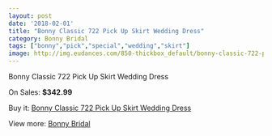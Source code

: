 ```yaml
---
layout: post
date: '2018-02-01'
title: "Bonny Classic 722 Pick Up Skirt Wedding Dress"
category: Bonny Bridal
tags: ["bonny","pick","special","wedding","skirt"]
image: http://img.eudances.com/850-thickbox_default/bonny-classic-722-pick-up-skirt-wedding-dress.jpg
---
```

Bonny Classic 722 Pick Up Skirt Wedding Dress

On Sales: **$342.99**
<a href="https://www.eudances.com/en/bonny-bridal/291-bonny-classic-722-pick-up-skirt-wedding-dress.html"><amp-img layout="responsive" width="600" height="600" src="//img.eudances.com/850-thickbox_default/bonny-classic-722-pick-up-skirt-wedding-dress.jpg" alt="Bonny Classic 722 Pick Up Skirt Wedding Dress 0" /></a>
<a href="https://www.eudances.com/en/bonny-bridal/291-bonny-classic-722-pick-up-skirt-wedding-dress.html"><amp-img layout="responsive" width="600" height="600" src="//img.eudances.com/852-thickbox_default/bonny-classic-722-pick-up-skirt-wedding-dress.jpg" alt="Bonny Classic 722 Pick Up Skirt Wedding Dress 1" /></a>
<a href="https://www.eudances.com/en/bonny-bridal/291-bonny-classic-722-pick-up-skirt-wedding-dress.html"><amp-img layout="responsive" width="600" height="600" src="//img.eudances.com/851-thickbox_default/bonny-classic-722-pick-up-skirt-wedding-dress.jpg" alt="Bonny Classic 722 Pick Up Skirt Wedding Dress 2" /></a>

Buy it: [Bonny Classic 722 Pick Up Skirt Wedding Dress](https://www.eudances.com/en/bonny-bridal/291-bonny-classic-722-pick-up-skirt-wedding-dress.html "Bonny Classic 722 Pick Up Skirt Wedding Dress")

View more: [Bonny Bridal](https://www.eudances.com/en/3-bonny-bridal "Bonny Bridal")